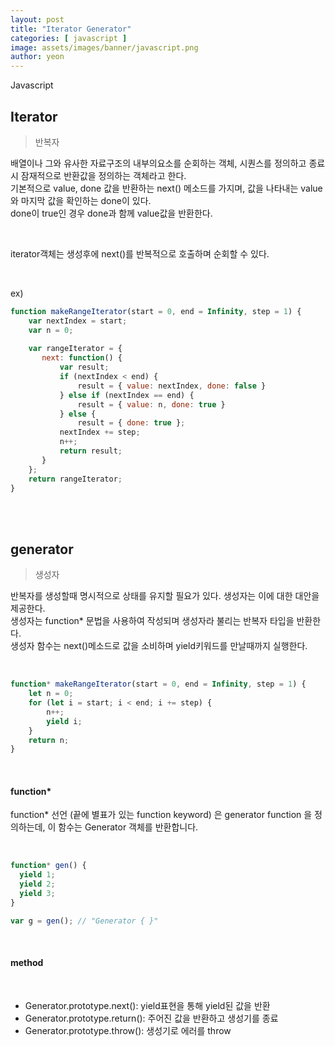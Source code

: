 ```yaml
---
layout: post
title: "Iterator Generator"
categories: [ javascript ]
image: assets/images/banner/javascript.png
author: yeon
---
```


Javascript 

## Iterator
> 반복자

배열이나 그와 유사한 자료구조의 내부의요소를 순회하는 객체, 시퀀스를 정의하고 종료시 잠재적으로 반환값을 정의하는 객체라고 한다. <br>
기본적으로 value, done 값을 반환하는 next() 메소드를 가지며, 값을 나타내는 value와 마지막 값을 확인하는 done이 있다. <br>
done이 true인 경우 done과 함께 value값을 반환한다. <br>

<br>

iterator객체는 생성후에 next()를 반복적으로 호출하며 순회할 수 있다. <br>

<br>

ex)

```javascript
function makeRangeIterator(start = 0, end = Infinity, step = 1) {
    var nextIndex = start;
    var n = 0;
    
    var rangeIterator = {
       next: function() {
           var result;
           if (nextIndex < end) {
               result = { value: nextIndex, done: false }
           } else if (nextIndex == end) {
               result = { value: n, done: true }
           } else {
               result = { done: true };
           nextIndex += step;
           n++;
           return result;
       }
    };
    return rangeIterator;
}
```

<br><br>

## generator
> 생성자

반복자를 생성할때 명시적으로 상태를 유지할 필요가 있다. 생성자는 이에 대한 대안을 제공한다. <br>
생성자는 function* 문법을 사용하여 작성되며 생성자라 불리는 반복자 타입을 반환한다. <br>
생성자 함수는 next()메소드로 값을 소비하며 yield키워드를 만날때까지 실행한다. <br>

<br>

```javascript
function* makeRangeIterator(start = 0, end = Infinity, step = 1) {
    let n = 0;
    for (let i = start; i < end; i += step) {
        n++;
        yield i;
    }
    return n;
}
```

<br>

#### function*
function* 선언 (끝에 별표가 있는 function keyword) 은 generator function 을 정의하는데, 이 함수는 Generator 객체를 반환합니다. <br>

<br>

```javascript
function* gen() { 
  yield 1;
  yield 2;
  yield 3;
}

var g = gen(); // "Generator { }"
```
<br>

#### method

<br>

- Generator.prototype.next(): yield표현을 통해 yield된 값을 반환
- Generator.prototype.return(): 주어진 값을 반환하고 생성기를 종료
- Generator.prototype.throw(): 생성기로 에러를 throw


<br>

<br><br><br>
